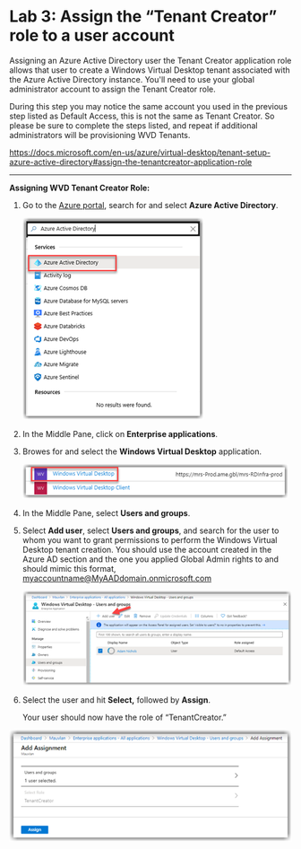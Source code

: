 # Lab 3: Assign the “Tenant Creator” role to a user account 

Assigning an Azure Active Directory user the Tenant Creator application role allows that user to create a Windows Virtual Desktop tenant associated with the Azure Active Directory instance. You'll need to use your global administrator account to assign the Tenant Creator role. 

During this step you may notice the same account you used in the previous step listed as Default Access, this is not the same as Tenant Creator. So please be sure to complete the steps listed, and repeat if additional administrators will be provisioning WVD Tenants.

https://docs.microsoft.com/en-us/azure/virtual-desktop/tenant-setup-azure-active-directory#assign-the-tenantcreator-application-role

---
**Assigning WVD Tenant Creator Role:**

1. Go to the [Azure portal](https://portal.azure.com), search for and select **Azure Active Directory**.

   ![image.png](../attachments/image-b6077052-fb44-4a80-bcb7-ea2f38358cb8.png)



2.  In the Middle Pane, click on **Enterprise applications**.

3.  Browes for and select the **Windows Virtual Desktop** application. 

    ![(Not the Windows Virtual Desktop Client Application)](../attachments/image-0d1676c7-42a1-4311-834f-93e94f496572.png)



4.  In the Middle Pane, select **Users and groups**.



5.  Select **Add user**, select **Users and groups**, and search for the user to
    whom you want to grant permissions to perform the Windows Virtual Desktop
    tenant creation. You should use the account created in the Azure AD section
    and the one you applied Global Admin rights to and should mimic this format,
    myaccountname@MyAADdomain.onmicrosoft.com

    ![image.png](../attachments/image-2767bc82-4da0-4e0a-b827-38785ccbb761.png)



6.  Select the user and hit **Select,** followed by **Assign**.

     Your user should now have the role of “TenantCreator.”

   ![image.png](../attachments/image-cf987e03-1951-4008-aac0-ab46a36392fa.png)



